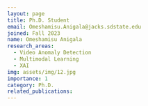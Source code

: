 ```yaml
---
layout: page
title: Ph.D. Student
email: Omeshamisu.Anigala@jacks.sdstate.edu
joined: Fall 2023
name: Omeshamisu Anigala 
research_areas:
  - Video Anomaly Detection
  - Multimodal Learning
  - XAI
img: assets/img/12.jpg
importance: 1
category: Ph.D.
related_publications: 
---
```

